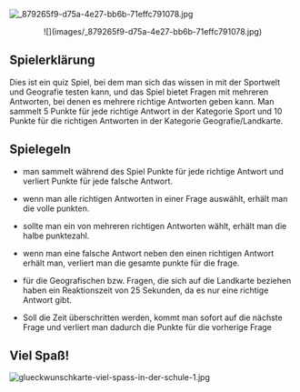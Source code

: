 ![_879265f9-d75a-4e27-bb6b-71effc791078.jpg](..%2F..%2FDownloads%2F_879265f9-d75a-4e27-bb6b-71effc791078.jpg)

<p align="center">
  ![](images/_879265f9-d75a-4e27-bb6b-71effc791078.jpg)
</p>

## Spielerklärung

Dies ist ein quiz Spiel, bei dem man sich das wissen in mit der Sportwelt und Geografie testen kann,
und das Spiel bietet Fragen mit mehreren Antworten, bei denen es mehrere richtige Antworten geben kann.
Man sammelt 5 Punkte für jede richtige Antwort in der Kategorie Sport und 10 Punkte für die richtigen Antworten in der Kategorie Geografie/Landkarte.


## Spielegeln
* man sammelt während des Spiel Punkte für jede richtige Antwort und verliert Punkte für jede falsche Antwort.
* wenn man alle richtigen Antworten in einer Frage auswählt, erhält man die volle punkten.
* sollte man ein von mehreren richtigen Antworten wählt, erhält man die halbe punktezahl.
* wenn man eine falsche Antwort neben den einen richtigen Antwort erhält man, verliert man die gesamte punkte für die frage.

* für die Geografischen bzw. Fragen, die sich auf die Landkarte beziehen haben ein Reaktionszeit von 25 Sekunden, da es nur eine richtige Antwort gibt. 
* Soll die Zeit überschritten werden, kommt man sofort auf die nächste Frage und verliert man dadurch die Punkte für die vorherige Frage


## Viel Spaß!
![glueckwunschkarte-viel-spass-in-der-schule-1.jpg](..%2F..%2F..%2F..%2F..%2FDesktop%2Fglueckwunschkarte-viel-spass-in-der-schule-1.jpg)
